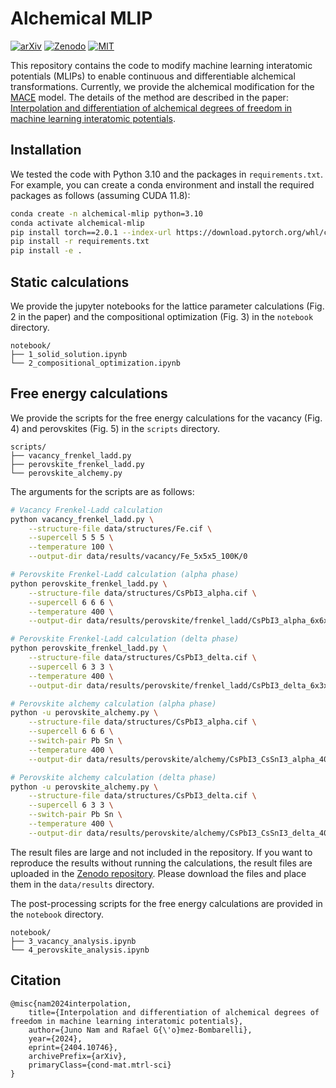 # Alchemical MLIP
[![arXiv](https://img.shields.io/badge/arXiv-2404.10746-84cc16)](https://arxiv.org/abs/2404.10746)
[![Zenodo](https://img.shields.io/badge/DOI-10.5281/zenodo.11081492-14b8a6.svg)](https://zenodo.org/doi/10.5281/zenodo.11081492)
[![MIT](https://img.shields.io/badge/License-MIT-3b82f6.svg)](https://opensource.org/license/mit)

This repository contains the code to modify machine learning interatomic potentials (MLIPs) to enable continuous and differentiable alchemical transformations.
Currently, we provide the alchemical modification for the [MACE](https://github.com/ACEsuit/mace) model.
The details of the method are described in the paper: [Interpolation and differentiation of alchemical degrees of freedom in machine learning interatomic potentials](https://arxiv.org/abs/2404.10746).

## Installation
We tested the code with Python 3.10 and the packages in `requirements.txt`.
For example, you can create a conda environment and install the required packages as follows (assuming CUDA 11.8):
```bash
conda create -n alchemical-mlip python=3.10
conda activate alchemical-mlip
pip install torch==2.0.1 --index-url https://download.pytorch.org/whl/cu118
pip install -r requirements.txt
pip install -e .
```

## Static calculations
We provide the jupyter notebooks for the lattice parameter calculations (Fig. 2 in the paper) and the compositional optimization (Fig. 3) in the `notebook` directory.
```
notebook/
├── 1_solid_solution.ipynb
└── 2_compositional_optimization.ipynb
```

## Free energy calculations
We provide the scripts for the free energy calculations for the vacancy (Fig. 4) and perovskites (Fig. 5) in the `scripts` directory.
```
scripts/
├── vacancy_frenkel_ladd.py
├── perovskite_frenkel_ladd.py
└── perovskite_alchemy.py
```

The arguments for the scripts are as follows:
```bash
# Vacancy Frenkel-Ladd calculation
python vacancy_frenkel_ladd.py \
    --structure-file data/structures/Fe.cif \
    --supercell 5 5 5 \
    --temperature 100 \
    --output-dir data/results/vacancy/Fe_5x5x5_100K/0

# Perovskite Frenkel-Ladd calculation (alpha phase)
python perovskite_frenkel_ladd.py \
    --structure-file data/structures/CsPbI3_alpha.cif \
    --supercell 6 6 6 \
    --temperature 400 \
    --output-dir data/results/perovskite/frenkel_ladd/CsPbI3_alpha_6x6x6_400K/0

# Perovskite Frenkel-Ladd calculation (delta phase)
python perovskite_frenkel_ladd.py \
    --structure-file data/structures/CsPbI3_delta.cif \
    --supercell 6 3 3 \
    --temperature 400 \
    --output-dir data/results/perovskite/frenkel_ladd/CsPbI3_delta_6x3x3_400K/0

# Perovskite alchemy calculation (alpha phase)
python -u perovskite_alchemy.py \
    --structure-file data/structures/CsPbI3_alpha.cif \
    --supercell 6 6 6 \
    --switch-pair Pb Sn \
    --temperature 400 \
    --output-dir data/results/perovskite/alchemy/CsPbI3_CsSnI3_alpha_400K/0

# Perovskite alchemy calculation (delta phase)
python -u perovskite_alchemy.py \
    --structure-file data/structures/CsPbI3_delta.cif \
    --supercell 6 3 3 \
    --switch-pair Pb Sn \
    --temperature 400 \
    --output-dir data/results/perovskite/alchemy/CsPbI3_CsSnI3_delta_400K/0
```

The result files are large and not included in the repository.
If you want to reproduce the results without running the calculations, the result files are uploaded in the [Zenodo repository](https://zenodo.org/doi/10.5281/zenodo.11081395).
Please download the files and place them in the `data/results` directory.

The post-processing scripts for the free energy calculations are provided in the `notebook` directory.
```
notebook/
├── 3_vacancy_analysis.ipynb
└── 4_perovskite_analysis.ipynb
```

## Citation
```
@misc{nam2024interpolation,
    title={Interpolation and differentiation of alchemical degrees of freedom in machine learning interatomic potentials},
    author={Juno Nam and Rafael G{\'o}mez-Bombarelli},
    year={2024},
    eprint={2404.10746},
    archivePrefix={arXiv},
    primaryClass={cond-mat.mtrl-sci}
}
```
